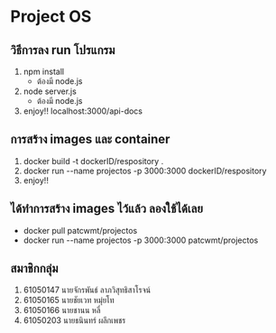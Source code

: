 # Project OS
## วิธีการลง run โปรแกรม
1. npm install 
    * ต้องมี node.js
2. node server.js 
    * ต้องมี node.js 
3. enjoy!! localhost:3000/api-docs 

## การสร้าง images และ container
1. docker build -t dockerID/respository .
2. docker run --name projectos -p 3000:3000 dockerID/respository
3. enjoy!! 

## ได้ทำการสร้าง images ไว้แล้ว ลองใช้ได้เลย
* docker pull patcwmt/projectos
* docker run --name projectos -p 3000:3000 patcwmt/projectos

## สมาชิกกลุ่ม
1. 61050147 นายจักรพันธ์  ลาภวิสุทธิสาโรจน์
2. 61050165 นายชัยเวท  หมุ่ยโท
3. 61050166 นายชานน  หลี่
4. 61050203 นายธนินทร์  ผลึกเพชร